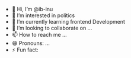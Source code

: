 - 👋 Hi, I’m @ib-inu
- 👀 I’m interested in politics
- 🌱 I’m currently learning frontend Development
- 💞️ I’m looking to collaborate on ...
- 📫 How to reach me ...
- 😄 Pronouns: ...
- ⚡ Fun fact: 

<!---
ib-inu/ib-inu is a ✨ special ✨ repository because its `README.md` (this file) appears on your GitHub profile.
You can click the Preview link to take a look at your changes.
--->
